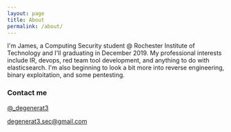```yaml
---
layout: page
title: About
permalink: /about/
---
```


I'm James, a Computing Security student @ Rochester Institute of Technology and I'll graduating in December 2019. My professional interests include IR, devops, red team tool development, and anything to do with elasticsearch.  I'm also beginning to look a bit more into reverse engineering, binary exploitation, and some pentesting.



### Contact me
[@_degenerat3](https://twitter.com/_degenerat3)  

[degenerat3.sec@gmail.com](degenerat3.sec@gmail.com)